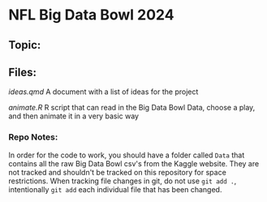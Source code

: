 # NFL Big Data Bowl 2024

## Topic:

## Files:

*ideas.qmd*
A document with a list of ideas for the project

*animate.R*
R script that can read in the Big Data Bowl Data, choose a play, and then animate it in a very basic way

### Repo Notes:

In order for the code to work, you should have a folder called `Data` that contains all the raw Big Data Bowl csv's from the Kaggle website. They are not tracked and shouldn't be tracked on this repository for space restrictions. When tracking file changes in git, do not use `git add .`, intentionally `git add` each individual file that has been changed.